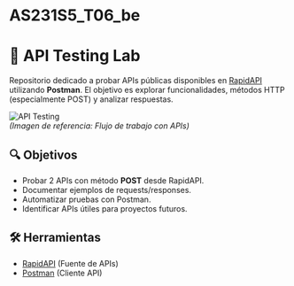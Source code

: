 # AS231S5_T06_be
# 🚀 API Testing Lab

Repositorio dedicado a probar APIs públicas disponibles en [RapidAPI](https://rapidapi.com/hub) utilizando **Postman**. El objetivo es explorar funcionalidades, métodos HTTP (especialmente POST) y analizar respuestas.

![API Testing](https://i.imgur.com/4Q2LQ9W.png)  
*(Imagen de referencia: Flujo de trabajo con APIs)*

## 🔍 Objetivos
- Probar 2 APIs con método **POST** desde RapidAPI.
- Documentar ejemplos de requests/responses.
- Automatizar pruebas con Postman.
- Identificar APIs útiles para proyectos futuros.

## 🛠 Herramientas
- [RapidAPI](https://rapidapi.com/hub) (Fuente de APIs)
- [Postman](https://www.postman.com/) (Cliente API)


